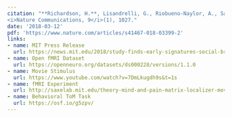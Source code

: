 ```yaml
---
citation: "**Richardson, H.**, Lisandrelli, G., Riobueno-Naylor, A., Saxe, R. (2018). Development of the social brain from age three to twelve years. 
<i>Nature Communications, 9</i>(1), 1027."
date: '2018-03-12'
pdf: 'https://www.nature.com/articles/s41467-018-03399-2'
links:
- name: MIT Press Release
  url: https://news.mit.edu/2018/study-finds-early-signatures-social-brain-0312
- name: Open fMRI Dataset
  url: https://openneuro.org/datasets/ds000228/versions/1.1.0
- name: Movie Stimulus
  url: https://www.youtube.com/watch?v=7DmLkugdh9s&t=1s
- name: fMRI Experiment
  url: http://saxelab.mit.edu/theory-mind-and-pain-matrix-localizer-movie-viewing-experiment
- name: Behavioral ToM Task
  url: https://osf.io/g5zpv/
---
```

